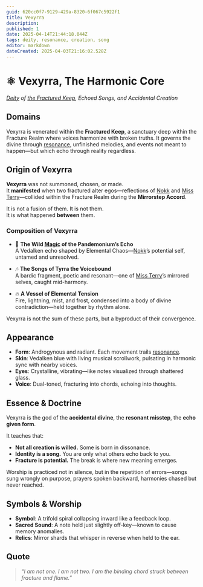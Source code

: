```yaml
---
guid: 620cc0f7-9129-429a-8320-6f067c5922f1
title: Vexyrra
description: 
published: 1
date: 2025-04-14T21:44:18.044Z
tags: deity, resonance, creation, song
editor: markdown
dateCreated: 2025-04-03T21:16:02.528Z
---
```


# ⚛️ Vexyrra, The Harmonic Core  
*[Deity](/structure/mechanic/deity.md) of [the Fractured Keep](/geography/realm/the-fractured-keep.md), Echoed Songs, and Accidental Creation*

## Domains  
Vexyrra is venerated within the **Fractured Keep**, a sanctuary deep within the Fracture Realm where voices harmonize with broken truths. It governs the divine through [resonance](/structure/mechanic/resonance.md), unfinished melodies, and events not meant to happen—but which echo through reality regardless.

## Origin of Vexyrra  

**Vexyrra** was not summoned, chosen, or made.  
It **manifested** when two fractured alter egos—reflections of [Nokk](/being/character/nokk.md) and [Miss Terry](/being/character/miss-terry.md)—collided within the Fracture Realm during the **Mirrorstep Accord**.

It is not a fusion of them. It is not them.  
It is what happened **between** them.

### Composition of Vexyrra

- 🧠 **The Wild [Magic](/structure/mechanic/magic.md) of the Pandemonium’s Echo**  
  A Vedalken echo shaped by Elemental Chaos—[Nokk](/being/character/nokk.md)’s potential self, untamed and unresolved.

- 🎶 **The Songs of Tyrra the Voicebound**  
  A bardic fragment, poetic and resonant—one of [Miss Terry](/being/character/miss-terry.md)’s mirrored selves, caught mid-harmony.

- 🔥 **A Vessel of Elemental Tension**  
  Fire, lightning, mist, and frost, condensed into a body of divine contradiction—held together by rhythm alone.

Vexyrra is not the sum of these parts, but a byproduct of their convergence.

## Appearance

- **Form**: Androgynous and radiant. Each movement trails [resonance](/structure/mechanic/resonance.md).
- **Skin**: Vedalken blue with living musical scrollwork, pulsating in harmonic sync with nearby voices.
- **Eyes**: Crystalline, vibrating—like notes visualized through shattered glass.
- **Voice**: Dual-toned, fracturing into chords, echoing into thoughts.

## Essence & Doctrine  

Vexyrra is the god of the **accidental divine**, the **resonant misstep**, the **echo given form**.

It teaches that:

- **Not all creation is willed.** Some is born in dissonance.
- **Identity is a song.** You are only what others echo back to you.
- **Fracture is potential.** The break is where new meaning emerges.

Worship is practiced not in silence, but in the repetition of errors—songs sung wrongly on purpose, prayers spoken backward, harmonies chased but never reached.

## Symbols & Worship  

- **Symbol**: A trifold spiral collapsing inward like a feedback loop.
- **Sacred Sound**: A note held just slightly off-key—known to cause memory anomalies.
- **Relics**: Mirror shards that whisper in reverse when held to the ear.

## Quote  

> *“I am not one. I am not two. I am the binding chord struck between fracture and flame.”*
